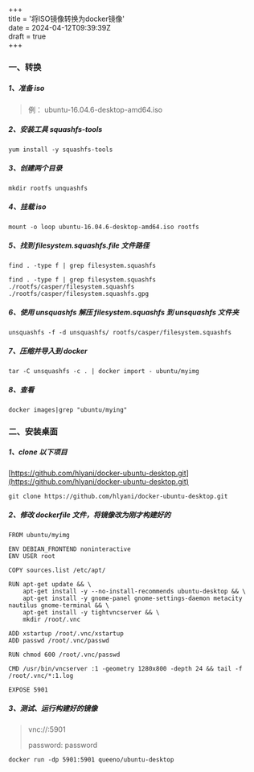 +++  
title = '将ISO镜像转换为docker镜像'  
date = 2024-04-12T09:39:39Z  
draft = true  
+++

### 一、转换

##### 1、准备 iso

> 例： ubuntu-16.04.6-desktop-amd64.iso

##### 2、安装工具 squashfs-tools

```
yum install -y squashfs-tools
```

##### 3、创建两个目录

```
mkdir rootfs unquashfs
```

##### 4、挂载 iso

```
mount -o loop ubuntu-16.04.6-desktop-amd64.iso rootfs
```

##### 5、找到 filesystem.squashfs.file 文件路径

```
find . -type f | grep filesystem.squashfs
```

```
find . -type f | grep filesystem.squashfs
./rootfs/casper/filesystem.squashfs
./rootfs/casper/filesystem.squashfs.gpg
```

##### 6、使用 unsquashfs 解压 filesystem.squashfs 到 unsquashfs 文件夹

```
unsquashfs -f -d unsquashfs/ rootfs/casper/filesystem.squashfs
```

##### 7、压缩并导入到 docker

```
tar -C unsquashfs -c . | docker import - ubuntu/myimg
```

##### 8、查看

```
docker images|grep "ubuntu/mying"
```

### 二、安装桌面

##### 1、clone 以下项目

[https://github.com/hlyani/docker-ubuntu-desktop.git](https://github.com/hlyani/docker-ubuntu-desktop.git)

```
git clone https://github.com/hlyani/docker-ubuntu-desktop.git
```

##### 2、修改 dockerfile 文件，将镜像改为刚才构建好的

```
FROM ubuntu/myimg

ENV DEBIAN_FRONTEND noninteractive
ENV USER root

COPY sources.list /etc/apt/

RUN apt-get update && \
    apt-get install -y --no-install-recommends ubuntu-desktop && \
    apt-get install -y gnome-panel gnome-settings-daemon metacity nautilus gnome-terminal && \
    apt-get install -y tightvncserver && \
    mkdir /root/.vnc

ADD xstartup /root/.vnc/xstartup
ADD passwd /root/.vnc/passwd

RUN chmod 600 /root/.vnc/passwd

CMD /usr/bin/vncserver :1 -geometry 1280x800 -depth 24 && tail -f /root/.vnc/*:1.log

EXPOSE 5901
```

##### 3、测试、运行构建好的镜像

> vnc://<host>:5901
>
> password: password

```
docker run -dp 5901:5901 queeno/ubuntu-desktop
```

